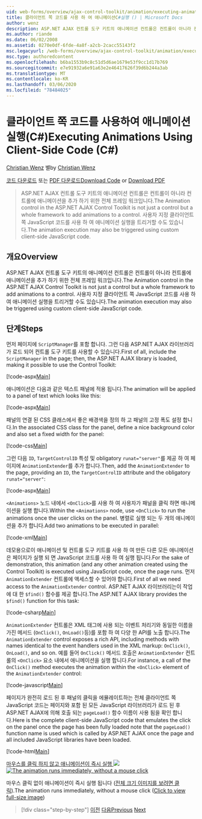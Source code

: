 ```yaml
---
uid: web-forms/overview/ajax-control-toolkit/animation/executing-animations-using-client-side-code-cs
title: 클라이언트 쪽 코드를 사용 하 여 애니메이션C#실행 () | Microsoft Docs
author: wenz
description: ASP.NET AJAX 컨트롤 도구 키트의 애니메이션 컨트롤은 컨트롤이 아니라 컨트롤에 애니메이션을 추가 하기 위한 전체 프레임 워크입니다. 애니메이션 실행 ...
ms.author: riande
ms.date: 06/02/2008
ms.assetid: 0270e0df-6fde-4a8f-a2cb-2cacc55143f2
msc.legacyurl: /web-forms/overview/ajax-control-toolkit/animation/executing-animations-using-client-side-code-cs
msc.type: authoredcontent
ms.openlocfilehash: b6ba1553b9c8c51d5d6ae1679e53f9cc1d17b769
ms.sourcegitcommit: e7e91932a6e91a63e2e46417626f39d6b244a3ab
ms.translationtype: MT
ms.contentlocale: ko-KR
ms.lasthandoff: 03/06/2020
ms.locfileid: "78484025"
---
```

# <a name="executing-animations-using-client-side-code-c"></a><span data-ttu-id="29d29-104">클라이언트 쪽 코드를 사용하여 애니메이션 실행(C#)</span><span class="sxs-lookup"><span data-stu-id="29d29-104">Executing Animations Using Client-Side Code (C#)</span></span>

<span data-ttu-id="29d29-105">[Christian Wenz](https://github.com/wenz) 별</span><span class="sxs-lookup"><span data-stu-id="29d29-105">by [Christian Wenz](https://github.com/wenz)</span></span>

<span data-ttu-id="29d29-106">[코드 다운로드](https://download.microsoft.com/download/f/9/a/f9a26acd-8df4-4484-8a18-199e4598f411/Animation10.cs.zip) 또는 [PDF 다운로드](https://download.microsoft.com/download/6/7/1/6718d452-ff89-4d3f-a90e-c74ec2d636a3/animation10CS.pdf)</span><span class="sxs-lookup"><span data-stu-id="29d29-106">[Download Code](https://download.microsoft.com/download/f/9/a/f9a26acd-8df4-4484-8a18-199e4598f411/Animation10.cs.zip) or [Download PDF](https://download.microsoft.com/download/6/7/1/6718d452-ff89-4d3f-a90e-c74ec2d636a3/animation10CS.pdf)</span></span>

> <span data-ttu-id="29d29-107">ASP.NET AJAX 컨트롤 도구 키트의 애니메이션 컨트롤은 컨트롤이 아니라 컨트롤에 애니메이션을 추가 하기 위한 전체 프레임 워크입니다.</span><span class="sxs-lookup"><span data-stu-id="29d29-107">The Animation control in the ASP.NET AJAX Control Toolkit is not just a control but a whole framework to add animations to a control.</span></span> <span data-ttu-id="29d29-108">사용자 지정 클라이언트 쪽 JavaScript 코드를 사용 하 여 애니메이션 실행을 트리거할 수도 있습니다.</span><span class="sxs-lookup"><span data-stu-id="29d29-108">The animation execution may also be triggered using custom client-side JavaScript code.</span></span>

## <a name="overview"></a><span data-ttu-id="29d29-109">개요</span><span class="sxs-lookup"><span data-stu-id="29d29-109">Overview</span></span>

<span data-ttu-id="29d29-110">ASP.NET AJAX 컨트롤 도구 키트의 애니메이션 컨트롤은 컨트롤이 아니라 컨트롤에 애니메이션을 추가 하기 위한 전체 프레임 워크입니다.</span><span class="sxs-lookup"><span data-stu-id="29d29-110">The Animation control in the ASP.NET AJAX Control Toolkit is not just a control but a whole framework to add animations to a control.</span></span> <span data-ttu-id="29d29-111">사용자 지정 클라이언트 쪽 JavaScript 코드를 사용 하 여 애니메이션 실행을 트리거할 수도 있습니다.</span><span class="sxs-lookup"><span data-stu-id="29d29-111">The animation execution may also be triggered using custom client-side JavaScript code.</span></span>

## <a name="steps"></a><span data-ttu-id="29d29-112">단계</span><span class="sxs-lookup"><span data-stu-id="29d29-112">Steps</span></span>

<span data-ttu-id="29d29-113">먼저 페이지에 `ScriptManager`를 포함 합니다. 그런 다음 ASP.NET AJAX 라이브러리가 로드 되어 컨트롤 도구 키트를 사용할 수 있습니다.</span><span class="sxs-lookup"><span data-stu-id="29d29-113">First of all, include the `ScriptManager` in the page; then, the ASP.NET AJAX library is loaded, making it possible to use the Control Toolkit:</span></span>

[!code-aspx[Main](executing-animations-using-client-side-code-cs/samples/sample1.aspx)]

<span data-ttu-id="29d29-114">애니메이션은 다음과 같은 텍스트 패널에 적용 됩니다.</span><span class="sxs-lookup"><span data-stu-id="29d29-114">The animation will be applied to a panel of text which looks like this:</span></span>

[!code-aspx[Main](executing-animations-using-client-side-code-cs/samples/sample2.aspx)]

<span data-ttu-id="29d29-115">패널의 연결 된 CSS 클래스에서 좋은 배경색을 정의 하 고 패널의 고정 폭도 설정 합니다.</span><span class="sxs-lookup"><span data-stu-id="29d29-115">In the associated CSS class for the panel, define a nice background color and also set a fixed width for the panel:</span></span>

[!code-css[Main](executing-animations-using-client-side-code-cs/samples/sample3.css)]

<span data-ttu-id="29d29-116">그런 다음 `ID`, `TargetControlID` 특성 및 obligatory `runat="server"`를 제공 하 여 페이지에 `AnimationExtender`를 추가 합니다.</span><span class="sxs-lookup"><span data-stu-id="29d29-116">Then, add the `AnimationExtender` to the page, providing an `ID`, the `TargetControlID` attribute and the obligatory `runat="server"`:</span></span>

[!code-aspx[Main](executing-animations-using-client-side-code-cs/samples/sample4.aspx)]

<span data-ttu-id="29d29-117">`<Animations>` 노드 내에서 `<OnClick>`를 사용 하 여 사용자가 패널을 클릭 하면 애니메이션을 실행 합니다.</span><span class="sxs-lookup"><span data-stu-id="29d29-117">Within the `<Animations>` node, use `<OnClick>` to run the animations once the user clicks on the panel.</span></span> <span data-ttu-id="29d29-118">병렬로 실행 되는 두 개의 애니메이션을 추가 합니다.</span><span class="sxs-lookup"><span data-stu-id="29d29-118">Add two animations to be executed in parallel:</span></span>

[!code-xml[Main](executing-animations-using-client-side-code-cs/samples/sample5.xml)]

<span data-ttu-id="29d29-119">데모용으로이 애니메이션 및 컨트롤 도구 키트를 사용 하 여 만든 다른 모든 애니메이션은 페이지가 실행 되 면 JavaScript 코드를 사용 하 여 실행 됩니다.</span><span class="sxs-lookup"><span data-stu-id="29d29-119">For the sake of demonstration, this animation (and any other animation created using the Control Toolkit) is executed using JavaScript code, once the page runs.</span></span> <span data-ttu-id="29d29-120">먼저 `AnimationExtender` 컨트롤에 액세스할 수 있어야 합니다.</span><span class="sxs-lookup"><span data-stu-id="29d29-120">First of all we need access to the `AnimationExtender` control.</span></span> <span data-ttu-id="29d29-121">ASP.NET AJAX 라이브러리는이 작업에 대 한 `$find()` 함수를 제공 합니다.</span><span class="sxs-lookup"><span data-stu-id="29d29-121">The ASP.NET AJAX library provides the `$find()` function for this task:</span></span>

[!code-csharp[Main](executing-animations-using-client-side-code-cs/samples/sample6.cs)]

<span data-ttu-id="29d29-122">`AnimationExtender` 컨트롤은 XML 태그에 사용 되는 이벤트 처리기와 동일한 이름을 가진 메서드 (`OnClick()`, `OnLoad()`등)를 포함 하 여 다양 한 API를 노출 합니다.</span><span class="sxs-lookup"><span data-stu-id="29d29-122">The `AnimationExtender` control exposes a rich API, including methods with names identical to the event handlers used in the XML markup: `OnClick()`, `OnLoad()`, and so on.</span></span> <span data-ttu-id="29d29-123">예를 들어 `OnClick()` 메서드 호출은 `AnimationExtender` 컨트롤의 `<OnClick>` 요소 내에서 애니메이션을 실행 합니다.</span><span class="sxs-lookup"><span data-stu-id="29d29-123">For instance, a call of the `OnClick()` method executes the animation within the `<OnClick>` element of the `AnimationExtender` control:</span></span>

[!code-javascript[Main](executing-animations-using-client-side-code-cs/samples/sample7.js)]

<span data-ttu-id="29d29-124">페이지가 완전히 로드 된 후 패널의 클릭을 에뮬레이트하는 전체 클라이언트 쪽 JavaScript 코드는 페이지와 포함 된 모든 JavaScript 라이브러리가 로드 된 후 ASP.NET AJAX에 의해 호출 되는 `pageLoad()` 함수 이름이 사용 됨을 확인 합니다.</span><span class="sxs-lookup"><span data-stu-id="29d29-124">Here is the complete client-side JavaScript code that emulates the click on the panel once the page has been fully loaded note that the `pageLoad()` function name is used which is called by ASP.NET AJAX once the page and all included JavaScript libraries have been loaded.</span></span>

[!code-html[Main](executing-animations-using-client-side-code-cs/samples/sample8.html)]

<span data-ttu-id="29d29-125">[마우스를 클릭 하지 않고 애니메이션이 즉시 실행 ![](executing-animations-using-client-side-code-cs/_static/image2.png)](executing-animations-using-client-side-code-cs/_static/image1.png)</span><span class="sxs-lookup"><span data-stu-id="29d29-125">[![The animation runs immediately, without a mouse click](executing-animations-using-client-side-code-cs/_static/image2.png)](executing-animations-using-client-side-code-cs/_static/image1.png)</span></span>

<span data-ttu-id="29d29-126">마우스 클릭 없이 애니메이션이 즉시 실행 됩니다 ([전체 크기 이미지를 보려면 클릭](executing-animations-using-client-side-code-cs/_static/image3.png)).</span><span class="sxs-lookup"><span data-stu-id="29d29-126">The animation runs immediately, without a mouse click ([Click to view full-size image](executing-animations-using-client-side-code-cs/_static/image3.png))</span></span>

> [!div class="step-by-step"]
> <span data-ttu-id="29d29-127">[이전](modifying-animations-from-the-server-side-cs.md)
> [다음](changing-an-animation-using-client-side-code-cs.md)</span><span class="sxs-lookup"><span data-stu-id="29d29-127">[Previous](modifying-animations-from-the-server-side-cs.md)
[Next](changing-an-animation-using-client-side-code-cs.md)</span></span>
